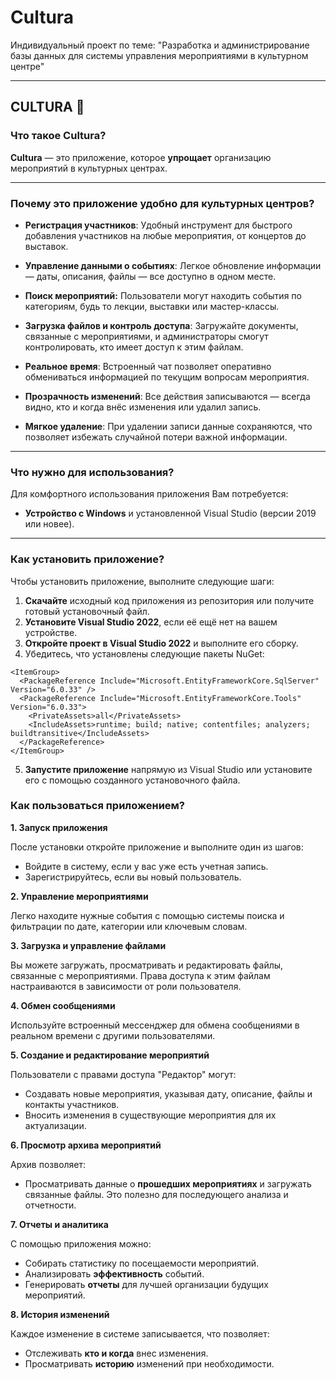 # Cultura
 Индивидуальный проект по теме: "Разработка и администрирование базы данных для системы управления мероприятиями в культурном центре"
  ___

 ## CULTURA :ticket:
 ### **Что такое Cultura?**

**Cultura** — это приложение, которое **упрощает** организацию мероприятий в культурных центрах. 
___

### **Почему это приложение удобно для культурных центров?**

* **Регистрация участников**:
Удобный инструмент для быстрого добавления участников на любые мероприятия, от концертов до выставок.

* **Управление данными о событиях**:
Легкое обновление информации — даты, описания, файлы — все доступно в одном месте.

* **Поиск мероприятий:** Пользователи могут находить события по категориям, будь то лекции, выставки или мастер-классы.

* **Загрузка файлов и контроль доступа**: Загружайте документы, связанные с мероприятиями, и администраторы смогут контролировать, кто имеет доступ к этим файлам.

* **Реальное время**: Встроенный чат позволяет оперативно обмениваться информацией по текущим вопросам мероприятия.

* **Прозрачность изменений**: Все действия записываются — всегда видно, кто и когда внёс изменения или удалил запись.

* **Мягкое удаление**: При удалении записи данные сохраняются, что позволяет избежать случайной потери важной информации.

____

### **Что нужно для использования?**

Для комфортного использования приложения Вам потребуется:
* **Устройство с Windows** и установленной Visual Studio (версии 2019 или новее).
___

### **Как установить приложение?**
Чтобы установить приложение, выполните следующие шаги:

1. **Скачайте** исходный код приложения из репозитория или получите готовый установочный файл.
2. **Установите Visual Studio 2022**, если её ещё нет на вашем устройстве.
3. **Откройте проект в Visual Studio 2022** и выполните его сборку.
4. Убедитесь, что установлены следующие пакеты NuGet:
```
<ItemGroup>
  <PackageReference Include="Microsoft.EntityFrameworkCore.SqlServer" Version="6.0.33" />
  <PackageReference Include="Microsoft.EntityFrameworkCore.Tools" Version="6.0.33">
    <PrivateAssets>all</PrivateAssets>
    <IncludeAssets>runtime; build; native; contentfiles; analyzers; buildtransitive</IncludeAssets>
  </PackageReference>
</ItemGroup>
```
5. **Запустите приложение** напрямую из Visual Studio или установите его с помощью созданного установочного файла.

### **Как пользоваться приложением?**

**1. Запуск приложения**

После установки откройте приложение и выполните один из шагов:

* Войдите в систему, если у вас уже есть учетная запись.
* Зарегистрируйтесь, если вы новый пользователь.

**2. Управление мероприятиями**

Легко находите нужные события с помощью системы поиска и фильтрации по дате, категории или ключевым словам.

**3. Загрузка и управление файлами**

Вы можете загружать, просматривать и редактировать файлы, связанные с мероприятиями. Права доступа к этим файлам настраиваются в зависимости от роли пользователя.

**4. Обмен сообщениями**

Используйте встроенный мессенджер для обмена сообщениями в реальном времени с другими пользователями.

**5. Создание и редактирование мероприятий**

Пользователи с правами доступа "Редактор" могут:

* Создавать новые мероприятия, указывая дату, описание, файлы и контакты участников.
* Вносить изменения в существующие мероприятия для их актуализации.

**6. Просмотр архива мероприятий**

Архив позволяет:

* Просматривать данные о **прошедших мероприятиях** и загружать связанные файлы. Это полезно для последующего анализа и отчетности.

**7. Отчеты и аналитика**

С помощью приложения можно:

* Собирать статистику по посещаемости мероприятий.
* Анализировать **эффективность** событий.
* Генерировать **отчеты** для лучшей организации будущих мероприятий.

**8. История изменений**

Каждое изменение в системе записывается, что позволяет:

* Отслеживать **кто и когда** внес изменения.
* Просматривать **историю** изменений при необходимости.